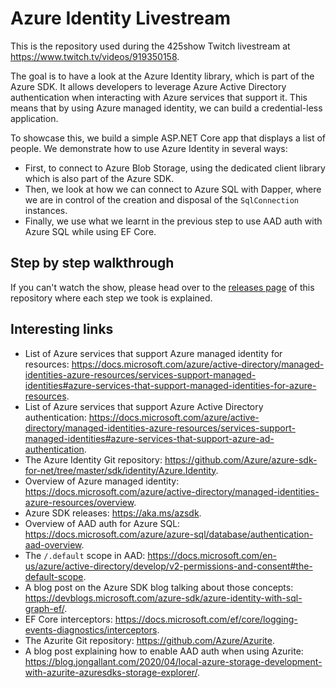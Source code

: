 # Azure Identity Livestream

This is the repository used during the 425show Twitch livestream at <https://www.twitch.tv/videos/919350158>.

The goal is to have a look at the Azure Identity library, which is part of the Azure SDK.
It allows developers to leverage Azure Active Directory authentication when interacting with Azure services that support it.
This means that by using Azure managed identity, we can build a credential-less application.

To showcase this, we build a simple ASP<span></span>.NET Core app that displays a list of people.
We demonstrate how to use Azure Identity in several ways:

- First, to connect to Azure Blob Storage, using the dedicated client library which is also part of the Azure SDK.
- Then, we look at how we can connect to Azure SQL with Dapper, where we are in control of the creation and disposal of the `SqlConnection` instances.
- Finally, we use what we learnt in the previous step to use AAD auth with Azure SQL while using EF Core.

## Step by step walkthrough

If you can't watch the show, please head over to the [releases page](https://github.com/mderriey/azure-identity-livestream/releases) of this repository where each step we took is explained.

## Interesting links

- List of Azure services that support Azure managed identity for resources: <https://docs.microsoft.com/azure/active-directory/managed-identities-azure-resources/services-support-managed-identities#azure-services-that-support-managed-identities-for-azure-resources>.
- List of Azure services that support Azure Active Directory authentication: <https://docs.microsoft.com/azure/active-directory/managed-identities-azure-resources/services-support-managed-identities#azure-services-that-support-azure-ad-authentication>.
- The Azure Identity Git repository: <https://github.com/Azure/azure-sdk-for-net/tree/master/sdk/identity/Azure.Identity>.
- Overview of Azure managed identity: <https://docs.microsoft.com/azure/active-directory/managed-identities-azure-resources/overview>.
- Azure SDK releases: <https://aka.ms/azsdk>.
- Overview of AAD auth for Azure SQL: <https://docs.microsoft.com/azure/azure-sql/database/authentication-aad-overview>.
- The `/.default` scope in AAD: <https://docs.microsoft.com/en-us/azure/active-directory/develop/v2-permissions-and-consent#the-default-scope>.
- A blog post on the Azure SDK blog talking about those concepts: <https://devblogs.microsoft.com/azure-sdk/azure-identity-with-sql-graph-ef/>.
- EF Core interceptors: <https://docs.microsoft.com/ef/core/logging-events-diagnostics/interceptors>.
- The Azurite Git repository: <https://github.com/Azure/Azurite>.
- A blog post explaining how to enable AAD auth when using Azurite: <https://blog.jongallant.com/2020/04/local-azure-storage-development-with-azurite-azuresdks-storage-explorer/>.
